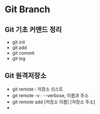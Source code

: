 # Git Branch

## Git 기초 커맨드 정리

- git init
- git add
- git commit
- git log

## Git 원격저장소

- git remote : 저장소 리스트
- git remote -v : --verbose, 이름과 주소
- git remote add [저징소 이름] [저장소 주소]
- 
